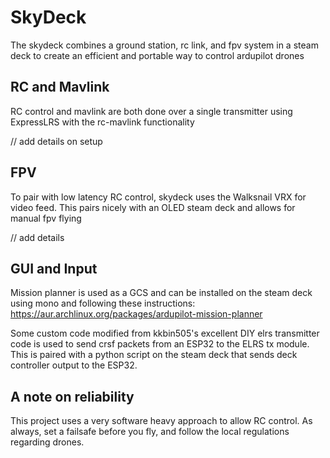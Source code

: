 # SkyDeck

The skydeck combines a ground station, rc link, and fpv system in a steam deck to create an efficient and portable way to control ardupilot drones


## RC and Mavlink

RC control and mavlink are both done over a single transmitter using ExpressLRS with the rc-mavlink functionality

// add details on setup

## FPV

To pair with low latency RC control, skydeck uses the Walksnail VRX for video feed. This pairs nicely with an OLED steam deck and allows for manual fpv flying

// add details

## GUI and Input

Mission planner is used as a GCS and can be installed on the steam deck using mono and following these instructions:
https://aur.archlinux.org/packages/ardupilot-mission-planner

Some custom code modified from kkbin505's excellent DIY elrs transmitter code is used to send crsf packets from an ESP32 to the ELRS tx module. This is paired with a python script on the steam deck that sends deck controller output to the ESP32.

## A note on reliability

This project uses a very software heavy approach to allow RC control. As always, set a failsafe before you fly, and follow the local regulations regarding drones.


